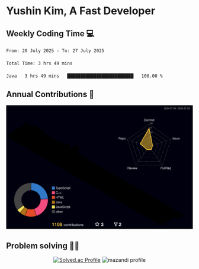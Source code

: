 # Yushin Kim, A Fast Developer

## Weekly Coding Time 💻

<!--START_SECTION:waka-->

```txt
From: 20 July 2025 - To: 27 July 2025

Total Time: 3 hrs 49 mins

Java   3 hrs 49 mins   █████████████████████████   100.00 %
```

<!--END_SECTION:waka-->

## Annual Contributions 🏃

![](./profile-3d-contrib/profile-night-rainbow.svg)

## Problem solving 👨‍💻

<div align="center">

[![Solved.ac Profile](http://mazassumnida.wtf/api/v2/generate_badge?boj=kys010306)](https://solved.ac/kys010306)
![mazandi profile](http://mazandi.herokuapp.com/api?handle=kys010306&theme=dark)

</div>
